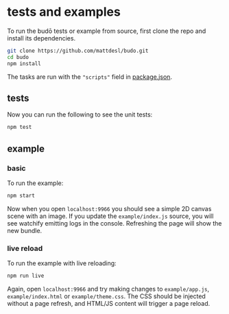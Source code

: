 # tests and examples

To run the budō tests or example from source, first clone the repo and install its dependencies.

```sh
git clone https://github.com/mattdesl/budo.git
cd budo
npm install
```

The tasks are run with the `"scripts"` field in [package.json](https://github.com/mattdesl/budo/blob/master/package.json).

## tests

Now you can run the following to see the unit tests:

```sh
npm test
```

## example

### basic

To run the example:

```sh
npm start
```

Now when you open `localhost:9966` you should see a simple 2D canvas scene with an image. If you update the `example/index.js` source, you will see watchify emitting logs in the console. Refreshing the page will show the new bundle.

### live reload

To run the example with live reloading:

```sh
npm run live
```

Again, open `localhost:9966` and try making changes to `example/app.js`, `example/index.html` or `example/theme.css`. The CSS should be injected without a page refresh, and HTML/JS content will trigger a page reload. 